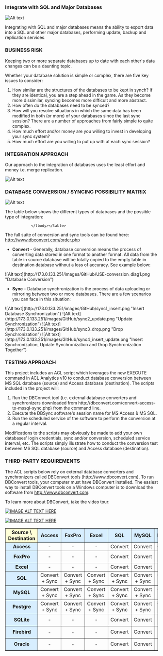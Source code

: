 ### Integrate with SQL and Major Databases ###

![Alt text](http://173.0.133.251/images/GitHub/Sync-Deployment-full.gif "Integrate with SQL and Major Databases")

Integrating with SQL and major databases means the ability to export data into a SQL and other major databases, performing update, backup and replication services.



### BUSINESS RISK ###

Keeping two or more separate databases up to date with each other's data changes can be a daunting topic. 

Whether your database solution is simple or complex, there are five key issues to consider:

<ol>
<li>How similar are the structures of the databases to be kept in synch? If they are identical, you are a step ahead in the game. As they become more dissimilar, syncing becomes more difficult and more abstract.</li>
<li>How often do the databases need to be synced?</li>
<li>How will you resolve situations in which the same data has been modified in both (or more) of your databases since the last sync session? There are a number of approaches from fairly simple to quite complex.</li>
<li>How much effort and/or money are you willing to invest in developing your sync system?</li>
<li>How much effort are you willing to put up with at each sync session?</li>
</ol>


### INTEGRATION APPROACH ###

Our approach to the integration of databases uses the least effort and money i.e. merge replication.

![Alt text](http://173.0.133.251/images/GitHub/approach.gif "Integration Approach")


### DATABASE CONVERSION / SYNCING POSSIBILITY MATRIX ###

![Alt text](http://173.0.133.251/images/GitHub/synch2.gif "Integrate with Databases")

The table below shows the different types of databases and the possible type of integration:

<table width="730" border="1" cellspacing="0" cellpadding="3">
                      <tbody><tr>
                        <td width="100" height="40px;" bgcolor="#ffffd7" class="style1"><div align="center"><span class="content">
  						<strong>Source \<br>Destination</strong></span></div></td>
                        <td width="70" bgcolor="#d7eeff"><div align="center"><span class="content">
							<strong>Access</strong></span></div></td>
                        <td width="70" bgcolor="#d7eeff"><div align="center"><span class="content">
							<strong>FoxPro</strong></span></div></td>
                        <td width="70" bgcolor="#d7eeff"><div align="center"><span class="content">
							<strong>Excel</strong></span></div></td>
                        <td width="70" bgcolor="#d7eeff"><div align="center"><span class="content">
							<strong>SQL</strong></span></div></td>
                        <td width="70" bgcolor="#d7eeff"><div align="center"><span class="content">
							<strong>MySQL</strong></span></div></td>
                        <td width="70" bgcolor="#d7eeff"><div align="center"><span class="content">
							<strong>Postgre</strong></span></div></td>
                        <td width="70" bgcolor="#d7eeff"><div align="center"><span class="content">
							<strong>SQLite</strong></span></div></td>
                        <td width="70" bgcolor="#d7eeff"><div align="center"><span class="content">
							<strong>Firebird</strong></span></div></td>
                        <td width="70" bgcolor="#d7eeff"><div align="center"><span class="content">
							<strong>Oracle</strong></span></div></td>
                      </tr>
                      <tr>
                        <td width="70" bgcolor="#d7eeff" style="height: 27px"><div align="center"><span class="content">
							<strong>Access</strong></span></div></td>
                        <td style="height: 27px"><div align="center">-</div></td>
                        <td style="height: 27px"><div align="center">-</div></td>
                        <td style="height: 27px"><div align="center">-</div></td>
                        <td style="height: 27px"><div align="center">Convert</div></td>
                        <td style="height: 27px"><div align="center">Convert</div></td>
                        <td style="height: 27px"><div align="center">Convert</div></td>
                        <td style="height: 27px"><div align="center">-</div></td>
                        <td style="height: 27px"><div align="center">-</div></td>
                        <td style="height: 27px"><div align="center">-</div></td>
                      </tr>
                      <tr>
                        <td width="70" height="40px;" bgcolor="#d7eeff"><div align="center"><span class="content">
							<strong>FoxPro</strong></span></div></td>
                        <td><div align="center">-</div></td>
                        <td><div align="center">-</div></td>
                        <td><div align="center">-</div></td>
                        <td><div align="center">Convert</div></td>
                        <td><div align="center">Convert</div></td>
                        <td><div align="center">-</div></td>
                        <td><div align="center">-</div></td>
                        <td><div align="center">-</div></td>
                        <td><div align="center">-</div></td>
                      </tr>
                      <tr>
                        <td width="70" bgcolor="#d7eeff" style="height: 26px"><div align="center"><span class="content">
							<strong>Excel</strong></span></div></td>                        
                        <td style="height: 26px"><div align="center">-</div></td>
                        <td style="height: 26px"><div align="center">-</div></td>
                        <td style="height: 26px"><div align="center">-</div></td>
                        <td style="height: 26px"><div align="center">Convert</div></td>
                        <td style="height: 26px"><div align="center">Convert</div></td>
                        <td style="height: 26px"><div align="center">-</div></td>
                        <td style="height: 26px"><div align="center">-</div></td>
                        <td style="height: 26px"><div align="center">-</div></td>
                        <td style="height: 26px"><div align="center">-</div></td>
                      </tr>
                      <tr>
                        <td width="70" height="40px;" bgcolor="#d7eeff"><div align="center"><span class="content">
							<strong>SQL</strong></span></div></td>
                        <td><div align="center">Convert</div><div align="center">
						+ Sync</div></td>
                        <td><div align="center">Convert</div><div align="center">
						+ Sync</div></td>
                        <td><div align="center">Convert</div><div align="center">
						+ Sync</div></td>
                        <td><div align="center">Convert</div><div align="center">
						+ Sync</div></td>
                        <td><div align="center">Convert</div><div align="center">
						+ Sync</div></td>
                        <td><div align="center">Convert</div><div align="center">
						+ Sync</div></td>
                        <td><div align="center">Convert</div><div align="center">
						+ Sync</div></td>
                        <td><div align="center">Convert</div><div align="center">
						+ Sync</div></td>
                        <td><div align="center">Convert</div><div align="center">
						+ Sync</div></td>
                      </tr>
                      <tr>
                        <td width="70" height="40px;" bgcolor="#d7eeff"><div align="center"><span class="content">
							<strong>MySQL</strong></span></div></td>
                        <td><div align="center">Convert</div><div align="center">
						+ Sync</div></td>
                        <td><div align="center">Convert</div><div align="center">
						+ Sync</div></td>
                        <td><div align="center">Convert</div><div align="center">
						+ Sync</div></td>
                        <td><div align="center">Convert</div><div align="center">
						+ Sync</div></td>
                        <td><div align="center">Convert</div><div align="center">
						+ Sync</div></td>
                        <td><div align="center">Convert</div><div align="center">
						+ Sync</div></td>
                        <td><div align="center">Convert</div><div align="center">
						+ Sync</div></td>
                        <td><div align="center">Convert</div><div align="center">
						+ Sync</div></td>
                        <td><div align="center">Convert</div><div align="center">
						+ Sync</div></td>
                      </tr>
                      <tr>
                        <td width="70" height="40px;" bgcolor="#d7eeff"><div align="center"><span class="content">
							<strong>Postgre</strong></span></div></td>
                        <td><div align="center">Convert</div><div align="center">
						+ Sync</div></td>
                        <td><div align="center">Convert</div><div align="center">
						+ Sync</div></td>
                        <td><div align="center">Convert</div><div align="center">
						+ Sync</div></td>
                        <td><div align="center">Convert</div><div align="center">
						+ Sync</div></td>
                        <td><div align="center">Convert</div><div align="center">
						+ Sync</div></td>
                        <td><div align="center">Convert</div><div align="center">
						+ Sync</div></td>
                        <td><div align="center">Convert</div><div align="center">
						+ Sync</div></td>
                        <td><div align="center">Convert</div><div align="center">
						+ Sync</div></td>
                        <td><div align="center">Convert</div><div align="center">
						+ Sync</div></td>
                      </tr>
                      <tr>
                        <td width="70" height="40px;" bgcolor="#d7eeff"><div align="center"><span class="content">
							<strong>SQLite</strong></span></div></td>
                        <td><div align="center">-</div></td>
                        <td><div align="center">-</div></td>
                        <td><div align="center">-</div></td>
                        <td><div align="center">Convert</div></td>
                        <td><div align="center">Convert</div></td>
                        <td><div align="center">-</div></td>
                        <td><div align="center">-</div></td>
                        <td><div align="center">-</div></td>
                        <td><div align="center">-</div></td>
                      </tr>
                      <tr>
                        <td width="70" height="40px;" bgcolor="#d7eeff"><div align="center"><span class="content">
							<strong>Firebird</strong></span></div></td>
                        <td><div align="center">-</div></td>
                        <td><div align="center">-</div></td>
                        <td><div align="center">-</div></td>
                        <td><div align="center">Convert</div></td>
                        <td><div align="center">Convert</div></td>
                        <td><div align="center">-</div></td>
                        <td><div align="center">-</div></td>
                        <td><div align="center">-</div></td>
                        <td><div align="center">-</div></td>
                      </tr>
                      <tr>
                        <td width="70" height="40px;" bgcolor="#d7eeff"><div align="center"><span class="content">
							<strong>Oracle</strong></span></div></td>
                        <td><div align="center">-</div></td>
                        <td><div align="center">-</div></td>
                        <td><div align="center">-</div></td>
                        <td><div align="center">Convert</div></td>
                        <td><div align="center">Convert</div></td>
                        <td><div align="center">-</div></td>
                        <td><div align="center">-</div></td>
                        <td><div align="center">-</div></td>
                        <td><div align="center">-</div></td>                       
                      </tr>
                      
                </tbody></table>

The full suite of conversion and sync tools can be found here: http://www.dbconvert.com/order.php


<ul>
<li><strong>Convert</strong> - Generally, database conversion means the process of converting data stored in one format to another format.  All data from the table in source database will be totally copied to the empty table in destination database without a loss of accuracy.  See example below:</li>
</ul>
![Alt text](http://173.0.133.251/images/GitHub/USE-conversion_diag1.png "Database Conversion")
<ul>
<li><strong>Sync</strong> - Database synchronization is the process of data uploading or mirroring between two or more databases.   There are a few scenarios you can face in this situation:</li>
</ul>
![Alt text](http://173.0.133.251/images/GitHub/sync1_insert.png "Insert Database Synchronization")
![Alt text](http://173.0.133.251/images/GitHub/sync2_update.png	"Update Synchronization")
![Alt text](http://173.0.133.251/images/GitHub/sync3_drop.png "Drop Synchronization")
![Alt text](http://173.0.133.251/images/GitHub/sync4_insert_update.png "Insert Synchronization, Update Synchronization and Drop Synchronization Together")


### TESTING APPROACH ###

This project includes an ACL script which leverages the new EXECUTE command in ACL Analytics v10 to conduct database conversion between MS SQL database (source) and Access database (destination). The scripts included in the project will:

<ol>
<li>Run the DBConvert tool (i.e. external database converters and synchronizers downloaded from http://dbconvert.com/convert-access-to-mssql-sync.php) from the command line.</li>
<li>Execute the DBSync software's session name for MS Access & MS SQL.</li>
<li>Run the scheduled service of the software to perform the conversion at a regular interval.</li>
</ol>
Modifications to the scripts may obviously be made to add your own databases' login credentials, sync and/or conversion, scheduled service interval, etc. The scripts simply illustrate how to conduct the conversion test between MS SQL database (source) and Access database (destination).


### THIRD-PARTY REQUIREMENTS ###

The ACL scripts below rely on external database converters and synchronizers called DBConvert tools (http://www.dbconvert.com).  To run DBConvert tools, your computer must have DBConvert installed. The easiest way to install DBConvert tools on a Windows computer is to download the software from http://www.dbconvert.com.


To learn more about DBConvert, take the video tour:

[![IMAGE ALT TEXT HERE](http://173.0.133.251/images/GitHub/video-img.jpg)](http://www.youtube.com/v/N_tAwAROclE?version=3&hl=ru_RU&rel=0)

[![IMAGE ALT TEXT HERE](http://173.0.133.251/images/GitHub/3rd-party.gif)](http://www.dbconvert.com/order.php)



